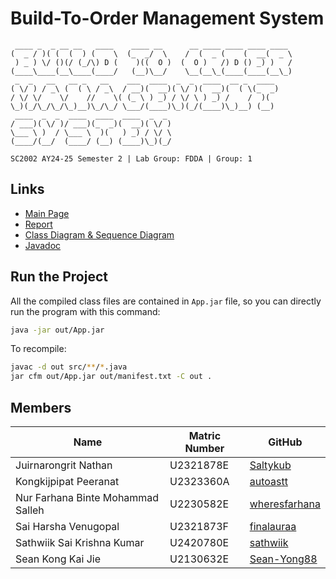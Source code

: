 # Build-To-Order Management System
```
 ____ _  _ __ __   ____    ____ __      __ ____ ____ ____ ____ 
(  _ / )( (  (  ) (    \  (_  _/  \    /  (  _ (    (  __(  _ \
 ) _ ) \/ ()(/ (_/\) D (    )((  O )  (  O )   /) D () _) )   /
(____\____(__\____(____/   (__)\__/    \__(__\_(____(____(__\_)
 _  _   __   __ _   __    ___  ____  _  _  ____  __ _  ____ 
( \/ ) / _\ (  ( \ / _\  / __)(  __)( \/ )(  __)(  ( \(_  _)
/ \/ \/    \/    //    \( (_ \ ) _) / \/ \ ) _) /    /  )(  
\_)(_/\_/\_/\_)__)\_/\_/ \___/(____)\_)(_/(____)\_)__) (__) 
 ____  _  _  ____  ____  ____  _  _                         
/ ___)( \/ )/ ___)(_  _)(  __)( \/ )                        
\___ \ )  / \___ \  )(   ) _) / \/ \                        
(____/(__/  (____/ (__) (____)\_)(_/

SC2002 AY24-25 Semester 2 | Lab Group: FDDA | Group: 1
```

## Links
* [Main Page](https://autoastt.github.io/BTO-OOP)
* [Report](/Report.pdf)
* [Class Diagram & Sequence Diagram](https://autoastt.github.io/BTO-OOP/uml)
* [Javadoc](https://autoastt.github.io/BTO-OOP/javadoc)

## Run the Project
All the compiled class files are contained in `App.jar` file, so you can directly run the program with this command:
```bash
java -jar out/App.jar
```

To recompile:
```bash
javac -d out src/**/*.java
jar cfm out/App.jar out/manifest.txt -C out .
```

## Members

| Name                              | Matric Number  | GitHub                                                    |
|-----------------------------------|----------------|-----------------------------------------------------------|
| Juirnarongrit Nathan              | U2321878E      | [Saltykub](https://github.com/Saltykub)                   |
| Kongkijpipat Peeranat             | U2323360A      | [autoastt](https://github.com/autoastt)                   |
| Nur Farhana Binte Mohammad Salleh | U2230582E      | [wheresfarhana](https://github.com/wheresfarhana)         |
| Sai Harsha Venugopal              | U2321873F      | [finalauraa](https://github.com/finalauraa)               |
| Sathwiik Sai Krishna Kumar        | U2420780E      | [sathwiik](https://github.com/sathwiik)                   |
| Sean Kong Kai Jie                 | U2130632E      | [Sean-Yong88](https://github.com/Sean-Yong88)             |



